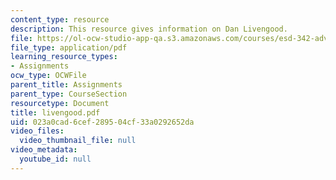 ```yaml
---
content_type: resource
description: This resource gives information on Dan Livengood.
file: https://ol-ocw-studio-app-qa.s3.amazonaws.com/courses/esd-342-advanced-system-architecture-spring-2006/023a0cad6cef289504cf33a0292652da_livengood.pdf
file_type: application/pdf
learning_resource_types:
- Assignments
ocw_type: OCWFile
parent_title: Assignments
parent_type: CourseSection
resourcetype: Document
title: livengood.pdf
uid: 023a0cad-6cef-2895-04cf-33a0292652da
video_files:
  video_thumbnail_file: null
video_metadata:
  youtube_id: null
---
```

